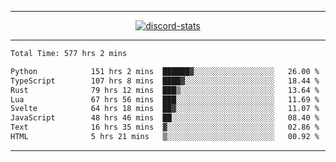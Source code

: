 <a href="https://www.github.com/ripavoid" target="_blank" rel="noreferrer">

-------

<div align='center'>
    <a href='https://discordapp.com/users/825178146797518881'>
        <img align='center' alt='discord-stats' src='https://api.discord-status.me/825178146797518881?nitro&boost=4&gradient=%231e0b1a%2C%23000000%2C%23000000%2C%23160316'></img>
    </a>
</div>

-------

<!--START_SECTION:waka-->

```txt
Total Time: 577 hrs 2 mins

Python            151 hrs 2 mins  ██████▓░░░░░░░░░░░░░░░░░░   26.00 %
TypeScript        107 hrs 8 mins  ████▓░░░░░░░░░░░░░░░░░░░░   18.44 %
Rust              79 hrs 12 mins  ███▒░░░░░░░░░░░░░░░░░░░░░   13.64 %
Lua               67 hrs 56 mins  ███░░░░░░░░░░░░░░░░░░░░░░   11.69 %
Svelte            64 hrs 18 mins  ██▓░░░░░░░░░░░░░░░░░░░░░░   11.07 %
JavaScript        48 hrs 46 mins  ██░░░░░░░░░░░░░░░░░░░░░░░   08.40 %
Text              16 hrs 35 mins  ▓░░░░░░░░░░░░░░░░░░░░░░░░   02.86 %
HTML              5 hrs 21 mins   ▒░░░░░░░░░░░░░░░░░░░░░░░░   00.92 %
```

<!--END_SECTION:waka-->

-------
